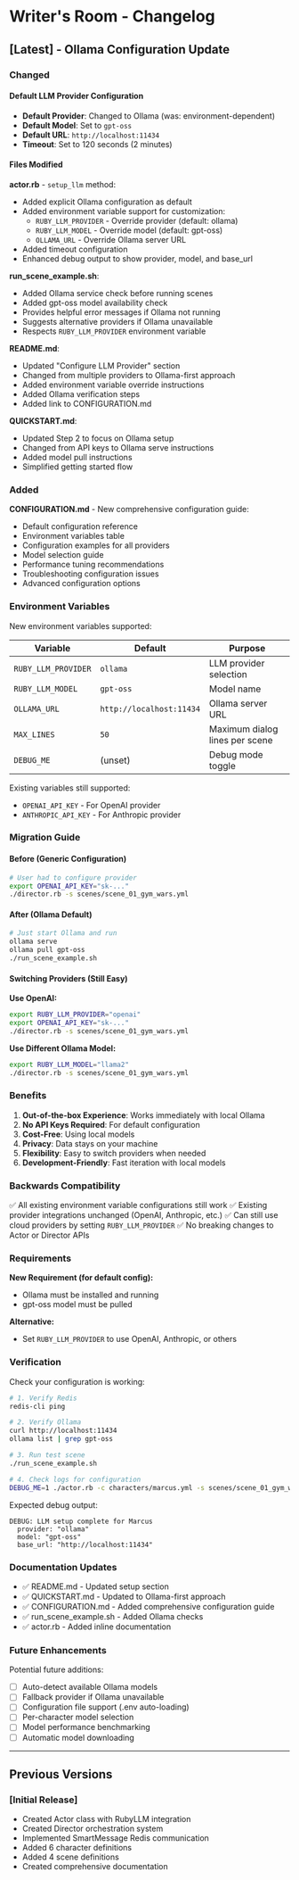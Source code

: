 # Writer's Room - Changelog

## [Latest] - Ollama Configuration Update

### Changed

#### Default LLM Provider Configuration
- **Default Provider**: Changed to Ollama (was: environment-dependent)
- **Default Model**: Set to `gpt-oss`
- **Default URL**: `http://localhost:11434`
- **Timeout**: Set to 120 seconds (2 minutes)

#### Files Modified

**actor.rb** - `setup_llm` method:
- Added explicit Ollama configuration as default
- Added environment variable support for customization:
  - `RUBY_LLM_PROVIDER` - Override provider (default: ollama)
  - `RUBY_LLM_MODEL` - Override model (default: gpt-oss)
  - `OLLAMA_URL` - Override Ollama server URL
- Added timeout configuration
- Enhanced debug output to show provider, model, and base_url

**run_scene_example.sh**:
- Added Ollama service check before running scenes
- Added gpt-oss model availability check
- Provides helpful error messages if Ollama not running
- Suggests alternative providers if Ollama unavailable
- Respects `RUBY_LLM_PROVIDER` environment variable

**README.md**:
- Updated "Configure LLM Provider" section
- Changed from multiple providers to Ollama-first approach
- Added environment variable override instructions
- Added Ollama verification steps
- Added link to CONFIGURATION.md

**QUICKSTART.md**:
- Updated Step 2 to focus on Ollama setup
- Changed from API keys to Ollama serve instructions
- Added model pull instructions
- Simplified getting started flow

### Added

**CONFIGURATION.md** - New comprehensive configuration guide:
- Default configuration reference
- Environment variables table
- Configuration examples for all providers
- Model selection guide
- Performance tuning recommendations
- Troubleshooting configuration issues
- Advanced configuration options

### Environment Variables

New environment variables supported:

| Variable | Default | Purpose |
|----------|---------|---------|
| `RUBY_LLM_PROVIDER` | `ollama` | LLM provider selection |
| `RUBY_LLM_MODEL` | `gpt-oss` | Model name |
| `OLLAMA_URL` | `http://localhost:11434` | Ollama server URL |
| `MAX_LINES` | `50` | Maximum dialog lines per scene |
| `DEBUG_ME` | (unset) | Debug mode toggle |

Existing variables still supported:
- `OPENAI_API_KEY` - For OpenAI provider
- `ANTHROPIC_API_KEY` - For Anthropic provider

### Migration Guide

#### Before (Generic Configuration)

```bash
# User had to configure provider
export OPENAI_API_KEY="sk-..."
./director.rb -s scenes/scene_01_gym_wars.yml
```

#### After (Ollama Default)

```bash
# Just start Ollama and run
ollama serve
ollama pull gpt-oss
./run_scene_example.sh
```

#### Switching Providers (Still Easy)

**Use OpenAI:**
```bash
export RUBY_LLM_PROVIDER="openai"
export OPENAI_API_KEY="sk-..."
./director.rb -s scenes/scene_01_gym_wars.yml
```

**Use Different Ollama Model:**
```bash
export RUBY_LLM_MODEL="llama2"
./director.rb -s scenes/scene_01_gym_wars.yml
```

### Benefits

1. **Out-of-the-box Experience**: Works immediately with local Ollama
2. **No API Keys Required**: For default configuration
3. **Cost-Free**: Using local models
4. **Privacy**: Data stays on your machine
5. **Flexibility**: Easy to switch providers when needed
6. **Development-Friendly**: Fast iteration with local models

### Backwards Compatibility

✅ All existing environment variable configurations still work
✅ Existing provider integrations unchanged (OpenAI, Anthropic, etc.)
✅ Can still use cloud providers by setting `RUBY_LLM_PROVIDER`
✅ No breaking changes to Actor or Director APIs

### Requirements

**New Requirement (for default config):**
- Ollama must be installed and running
- gpt-oss model must be pulled

**Alternative:**
- Set `RUBY_LLM_PROVIDER` to use OpenAI, Anthropic, or others

### Verification

Check your configuration is working:

```bash
# 1. Verify Redis
redis-cli ping

# 2. Verify Ollama
curl http://localhost:11434
ollama list | grep gpt-oss

# 3. Run test scene
./run_scene_example.sh

# 4. Check logs for configuration
DEBUG_ME=1 ./actor.rb -c characters/marcus.yml -s scenes/scene_01_gym_wars.yml
```

Expected debug output:
```
DEBUG: LLM setup complete for Marcus
  provider: "ollama"
  model: "gpt-oss"
  base_url: "http://localhost:11434"
```

### Documentation Updates

- ✅ README.md - Updated setup section
- ✅ QUICKSTART.md - Updated to Ollama-first approach
- ✅ CONFIGURATION.md - Added comprehensive configuration guide
- ✅ run_scene_example.sh - Added Ollama checks
- ✅ actor.rb - Added inline documentation

### Future Enhancements

Potential future additions:
- [ ] Auto-detect available Ollama models
- [ ] Fallback provider if Ollama unavailable
- [ ] Configuration file support (.env auto-loading)
- [ ] Per-character model selection
- [ ] Model performance benchmarking
- [ ] Automatic model downloading

---

## Previous Versions

### [Initial Release]

- Created Actor class with RubyLLM integration
- Created Director orchestration system
- Implemented SmartMessage Redis communication
- Added 6 character definitions
- Added 4 scene definitions
- Created comprehensive documentation
